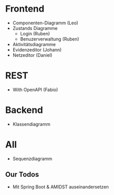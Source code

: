 ﻿# Frontend
- Componenten-Diagramm (Leo)
- Zustands Diagramme
  - Login (Ruben)
  - Benuzerverwaltung (Ruben)
- Aktivitätsdiagramme
 - Evidenzeditor (Johann)
 - Netzeditor (Daniel)
  
# REST
 - With OpenAPI (Fabio)

# Backend
- Klassendiagramm

# All
- Sequenzdiagramm

## Our Todos
- Mit Spring Boot & AMIDST auseinandersetzen
